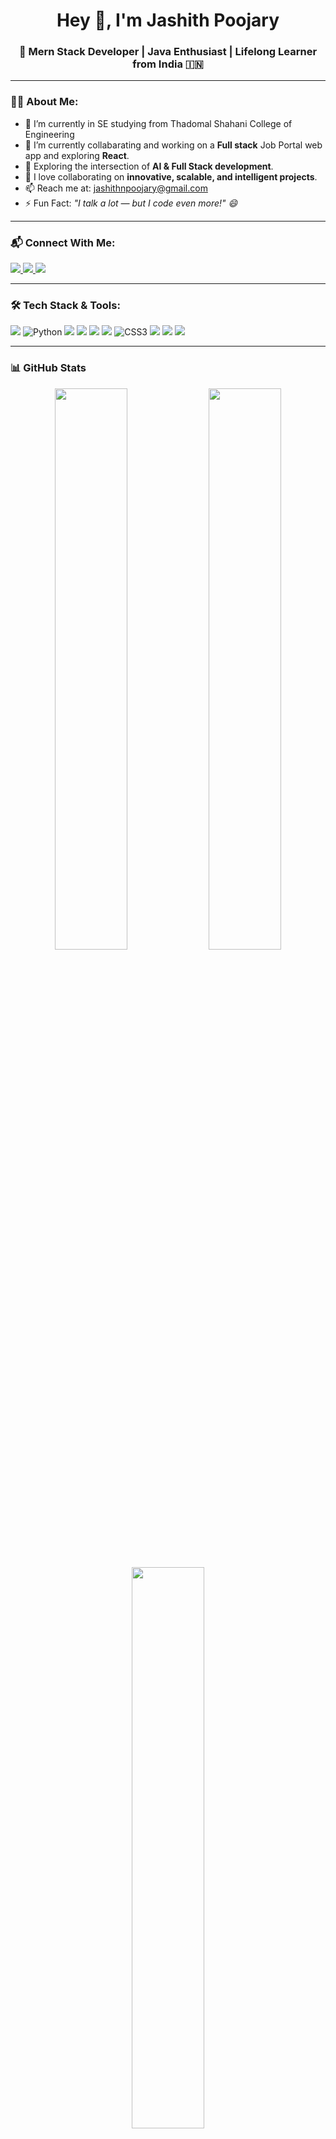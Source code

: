 <h1 align="center">Hey 👋, I'm Jashith Poojary</h1>
<h3 align="center">🚀 Mern Stack Developer | Java Enthusiast | Lifelong Learner from India 🇮🇳</h3>

---

### 🧑‍💻 About Me:
- 🔭 I’m currently in SE studying from Thadomal Shahani College of Engineering
- 🔭 I’m currently collabarating and working on a **Full stack** Job Portal web app and exploring **React**.
- 🤖 Exploring the intersection of **AI & Full Stack development**.
- 🤝 I love collaborating on **innovative, scalable, and intelligent projects**.
- 📫 Reach me at: [jashithnpoojary@gmail.com](mailto:jashithnpoojary@gmail.com)
- ⚡ Fun Fact: _"I talk a lot — but I code even more!" 😄_

---

### 📬 Connect With Me:

<p align="left">
  <a href="https://linkedin.com/in/jashith-poojary" target="_blank">
    <img src="https://img.shields.io/badge/-LinkedIn-blue?style=flat-square&logo=Linkedin&logoColor=white" />
  </a>
  <a href="https://instagram.com/jashith_1503" target="_blank">
    <img src="https://img.shields.io/badge/-Instagram-E4405F?style=flat-square&logo=Instagram&logoColor=white" />
  </a>
  <a href="https://leetcode.com/jashith123" target="_blank">
    <img src="https://img.shields.io/badge/-LeetCode-FFA116?style=flat-square&logo=LeetCode&logoColor=black" />
  </a>
</p>

---

### 🛠️ Tech Stack & Tools:
<p align="left">
  <img src="https://img.shields.io/badge/Java-ED8B00?style=for-the-badge&logo=java&logoColor=white"/>
  <img alt="Python" src="https://img.shields.io/badge/Python-%233776AB?style=for-the-badge&logo=python&logoColor=white" />
  <img src="https://img.shields.io/badge/MySQL-00758F?style=for-the-badge&logo=mysql&logoColor=white"/>
  <img src="https://img.shields.io/badge/JavaScript-F7DF1E?style=for-the-badge&logo=javascript&logoColor=black"/>
  <img src="https://img.shields.io/badge/React-20232A?style=for-the-badge&logo=react&logoColor=61DAFB"/>
  <img src="https://img.shields.io/badge/HTML5-E34F26?style=for-the-badge&logo=html5&logoColor=white"/>
  <img alt="CSS3" src="https://img.shields.io/badge/CSS3-%231572B6?style=for-the-badge&logo=css3&logoColor=white" />
  <img src="https://img.shields.io/badge/C-00599C?style=for-the-badge&logo=c&logoColor=white"/>
  <img src="https://img.shields.io/badge/Git-F05032?style=for-the-badge&logo=git&logoColor=white"/>
  <img src="https://img.shields.io/badge/GitHub-181717?style=for-the-badge&logo=github&logoColor=white"/>
</p>

---

### 📊 GitHub Stats

<p align="center">
  <img src="https://github-readme-stats.vercel.app/api?username=dead-jpg&show_icons=true&theme=react&hide_border=true" width="48%" />
  <img src="https://github-readme-streak-stats.herokuapp.com/?user=dead-jpg&theme=react&hide_border=true" width="48%" />
</p>

<p align="center">
  <img src="https://github-readme-stats.vercel.app/api/top-langs/?username=dead-jpg&layout=compact&theme=react&hide_border=true" width="48%" />
</p>

---

### 📌 Quote I Live By:
> _“Code is like humor. When you have to explain it, it’s bad.” — Cory House_

---

### 🧠 Currently Working On:
```txt
✔️ React Frontend Apps


